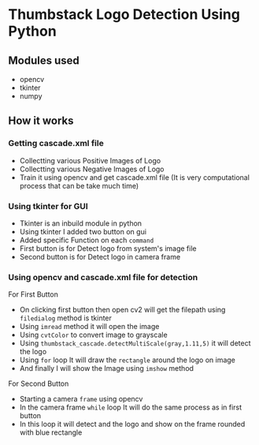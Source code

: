 # Thumbstack Logo Detection Using Python

## Modules used
- opencv
- tkinter
- numpy

## How it works

### Getting cascade.xml file
- Collectting various Positive Images of Logo
- Collectting various Negative Images of Logo
- Train it using opencv and get cascade.xml file (It is very computational process that can be take much time)

### Using tkinter for GUI
- Tkinter is an inbuild module in python
- Using tkinter I added two button on gui
- Added specific Function on each `command`
- First button is for Detect logo from system's image file
- Second button is for Detect logo in camera frame

### Using opencv and cascade.xml file for detection
For First Button
- On clicking first button then open cv2 will get the filepath using `filedialog` method is tkinter
- Using `imread` method it will open the image
- Using `cvtColor` to convert image to grayscale
- Using `thumbstack_cascade.detectMultiScale(gray,1.11,5)` it will detect the logo
- Using `for` loop It will draw the `rectangle` around the logo on image
- And finally I will show the Image using `imshow` method

For Second Button

- Starting a camera `frame` using opencv
- In the camera frame `while` loop It will do the same process as in first button
- In this loop it will detect and the logo and show on the frame rounded with blue rectangle

